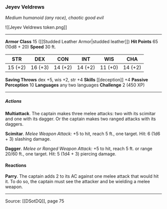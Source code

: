 ### Jeyev Veldrews
_Medium humanoid (any race), chaotic good evil_

![[Jeyev Veldrews token.png]]


---

**Armor Class** 15 ([[Studded Leather Armor|studded leather]])
**Hit Points** 65 (10d8 + 20)
**Speed** 30 ft.

| STR     | DEX     | CON     | INT     | WIS     | CHA     |
|---------|---------|---------|---------|---------|---------|
| 15 (+2) | 16 (+3) | 14 (+2) | 14 (+2) | 11 (+0) | 14 (+2) |

**Saving Throws** dex +5, wis +2, str +4
**Skills** [[deception]] +4
**Passive Perception** 10
**Languages** any two languages
**Challenge** 2 (450 XP)

---

##### Actions
**Multiattack**. The captain makes three melee attacks: two with its scimitar and one with its dagger. Or the captain makes two ranged attacks with its daggers.

**Scimitar**. _Melee Weapon Attack:_ +5 to hit, reach 5 ft., one target. Hit: 6 (1d6 + 3) slashing damage.

**Dagger**. _Melee or Ranged Weapon Attack:_ +5 to hit, reach 5 ft. or range 20/60 ft., one target. Hit: 5 (1d4 + 3) piercing damage.

#### Reactions
**Parry**. The captain adds 2 to its AC against one melee attack that would hit it. To do so, the captain must see the attacker and be wielding a melee weapon.


---

Source: [[DSotDQ]], page 75